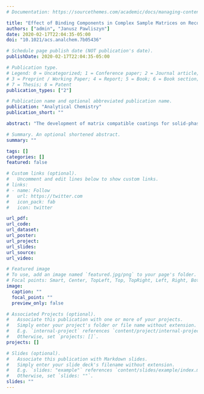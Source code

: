 ```yaml
---
# Documentation: https://sourcethemes.com/academic/docs/managing-content/

title: "Effect of Binding Components in Complex Sample Matrices on Recovery in Direct Immersion Solid-Phase Microextraction: Friends or Foe?"
authors: ["admin", "Janusz Pawliszyn"]
date: 2020-02-17T22:04:35-05:00
doi: "10.1021/acs.analchem.7b05436"

# Schedule page publish date (NOT publication's date).
publishDate: 2020-02-17T22:04:35-05:00

# Publication type.
# Legend: 0 = Uncategorized; 1 = Conference paper; 2 = Journal article;
# 3 = Preprint / Working Paper; 4 = Report; 5 = Book; 6 = Book section;
# 7 = Thesis; 8 = Patent
publication_types: ["2"]

# Publication name and optional abbreviated publication name.
publication: "Analytical Chemistry"
publication_short: ""

abstract: "The development of matrix compatible coatings for solid-phase microextraction (SPME) has enabled direct extraction of analytes from complex sample matrices. The direct immersion (DI) mode of SPME when utilized in conjunction with such extraction phases facilitates extraction of a wide range of analytes from complex matrices without the incurrence of fouling or coating saturation. In this work, mathematical models and computational simulations were employed to investigate the eﬀect of binding components present in complex samples on the recovery of small molecules varying in logP for extractions carried out using the direct immersion approach. The presented ﬁndings corroborate that the studied approach indeed enables the extraction of both polar and nonpolar analytes from complex matrices, provided a suitable sorbent is employed. Further results indicated that, in certain cases, the kinetics of extraction of a given analyte in its free form might be dependent on the desorption kinetics of their bound form from matrix components, which might lower total recoveries of analytes with high aﬃnity for the matrix. However, the binding of analytes to matrix components also enables SPME to extract a balanced quantity of diﬀerent logP analytes, facilitated by multiphase equilibria, with a single extraction device."

# Summary. An optional shortened abstract.
summary: ""

tags: []
categories: []
featured: false

# Custom links (optional).
#   Uncomment and edit lines below to show custom links.
# links:
# - name: Follow
#   url: https://twitter.com
#   icon_pack: fab
#   icon: twitter

url_pdf:
url_code:
url_dataset:
url_poster:
url_project:
url_slides:
url_source:
url_video:

# Featured image
# To use, add an image named `featured.jpg/png` to your page's folder. 
# Focal points: Smart, Center, TopLeft, Top, TopRight, Left, Right, BottomLeft, Bottom, BottomRight.
image:
  caption: ""
  focal_point: ""
  preview_only: false

# Associated Projects (optional).
#   Associate this publication with one or more of your projects.
#   Simply enter your project's folder or file name without extension.
#   E.g. `internal-project` references `content/project/internal-project/index.md`.
#   Otherwise, set `projects: []`.
projects: []

# Slides (optional).
#   Associate this publication with Markdown slides.
#   Simply enter your slide deck's filename without extension.
#   E.g. `slides: "example"` references `content/slides/example/index.md`.
#   Otherwise, set `slides: ""`.
slides: ""
---
```

